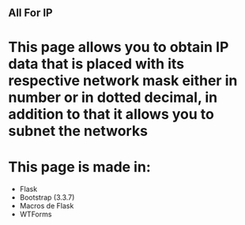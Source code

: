 ## All For IP

# This page allows you to obtain IP data that is placed with its respective network mask either in number or in dotted decimal, in addition to that it allows you to subnet the networks

# This page is made in:
- Flask
- Bootstrap (3.3.7)
- Macros de Flask
- WTForms

